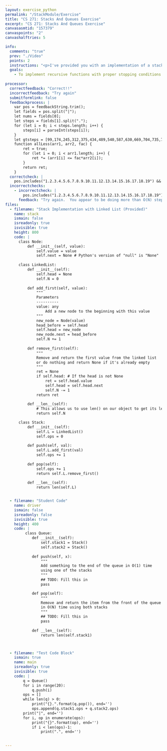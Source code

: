 ```yaml
---
layout: exercise_python
permalink: "/StackModule/Exercise"
title: "CS 271: Stacks And Queues Exercise"
excerpt: "CS 271: Stacks And Queues Exercise"
canvasasmtid: "157379"
canvaspoints: "2"
canvashalftries: 5

info:
  comments: "true"
  prev: "./Video"
  points: 2
  instructions: "<p>I've provided you with an implementation of a stack below that uses a linked list.  As I mentioned, a good way to implement a queue is with a doubly-linked list since we can add things to the end in O(1) time and we can remove things from the beginning in O(1) time.  However, it is also possible to implement a queue using two stacks (which is a useful exercise when talking about turing machines and pushdown automata in the theory of computation, FYI).  In this case, the best we can do is O(1) to push at the end of the queue and O(N) to pop from the front of the queue.  Use the two stacks, stack1 and stack2, in the Queue class to accomplish this below.</p>"
  goals:
    - To implement recursive functions with proper stopping conditions
    
processor:  
  correctfeedback: "Correct!!" 
  incorrectfeedback: "Try again"
  submitformlink: false
  feedbackprocess: | 
    var pos = feedbackString.trim();
    let fields = pos.split("|");
    let nums = fields[0];
    let steps = fields[1].split(".");
    for (let i = 0; i < steps.length; i++) {
        steps[i] = parseInt(steps[i]);
    }
    let gtsteps = [99,174,245,312,375,434,489,540,587,630,669,704,735,762,785,804,819,830,837,840];
    function allLess(arr1, arr2, fac) {
        ret = true;
        for (let i = 0; i < arr1.length; i++) {
            ret *= (arr1[i] <= fac*arr2[i]);
        }
        return ret;
    }
  correctcheck: |
    pos.includes("1.2.3.4.5.6.7.8.9.10.11.12.13.14.15.16.17.18.19") && allLess(steps, gtsteps, 2)
  incorrectchecks:
    - incorrectcheck: |
        pos.includes("1.2.3.4.5.6.7.8.9.10.11.12.13.14.15.16.17.18.19") && !allLess(steps, gtsteps, 2)
      feedback: "Try again.  You appear to be doing more than O(N) steps in some of your operations"
files:
  - filename: "Stack Implementation with Linked List (Provided)"
    name: stack
    ismain: false
    isreadonly: true
    isvisible: true
    height: 800
    code: | 
      class Node:
          def __init__(self, value):
              self.value = value
              self.next = None # Python's version of "null" is "None"
      
      class LinkedList:
          def __init__(self):
              self.head = None
              self.N = 0
          
          def add_first(self, value):
              """
              Parameters
              ----------
              value: any
                  Add a new node to the beginning with this value
              """
              new_node = Node(value)
              head_before = self.head
              self.head = new_node
              new_node.next = head_before
              self.N += 1
          
          def remove_first(self):
              """
              Remove and return the first value from the linked list
              or do nothing and return None if it's already empty
              """
              ret = None
              if self.head: # If the head is not None
                  ret = self.head.value
                  self.head = self.head.next
                  self.N -= 1
              return ret
          
          def __len__(self):
              # This allows us to use len() on our object to get its length!
              return self.N

      class Stack:
          def __init__(self):
              self.L = LinkedList()
              self.ops = 0
          
          def push(self, val):
              self.L.add_first(val)
              self.ops += 1
          
          def pop(self):
              self.ops += 1
              return self.L.remove_first()
        
          def __len__(self):
              return len(self.L)


  - filename: "Student Code"
    name: driver
    ismain: false
    isreadonly: false
    isvisible: true
    height: 400
    code: | 
         class Queue:
            def __init__(self):
                self.stack1 = Stack()
                self.stack2 = Stack()
            
            def push(self, x):
                """
                Add something to the end of the queue in O(1) time
                using one of the stacks
                """
                ## TODO: Fill this in
                pass

            def pop(self):
                """
                Remove and return the item from the front of the queue 
                in O(N) time using both stacks
                """
                ## TODO: Fill this in
                pass
            
            def __len__(self):
                return len(self.stack1)



  - filename: "Test Code Block"
    ismain: true
    name: main
    isreadonly: true
    isvisible: true
    code: |
        q = Queue()
        for i in range(20):
            q.push(i)
        ops = []
        while len(q) > 0:
            print("{}.".format(q.pop()), end='')
            ops.append(q.stack1.ops + q.stack2.ops)
        print("|", end='')
        for i, op in enumerate(ops):
            print("{}".format(op), end='')
            if i < len(ops)-1:
                print(".", end='')

        
---
```

